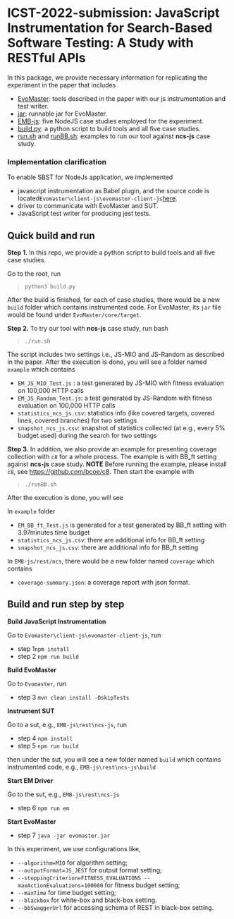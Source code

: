 # ICST-2022-submission: JavaScript Instrumentation for Search-Based Software Testing: A Study with RESTful APIs

In this package, we provide necessary information for replicating the experiment in the paper that includes 

- [EvoMaster](EvoMaster): tools described in the paper with our js instrumentation and test writer.
- [jar](jar): runnable jar for EvoMaster.
- [EMB-js](EMB-js): five NodeJS case studies employed for the experiment.
- [build.py](build.py): a python script to build tools and all five case studies.
- [run.sh](run.sh) and [runBB.sh](runBB.sh): examples to run our tool against __ncs-js__ case study.


### Implementation clarification

To enable SBST for NodeJs application, we implemented
- javascript instrumentation as Babel plugin, and the source code is located`Evomaster\client-js\evomaster-client-js`[here](EvoMaster/client-js/evomaster-client-js).
- driver to communicate with EvoMaster and SUT.
- JavaScript test writer for producing jest tests.

## Quick build and run


**Step 1.** In this repo, we provide a python script to build tools and all five case studies.

Go to the root, run 
> `python3 build.py`

After the build is finished, for each of case studies, there would be a new `build` folder which contains instrumented code.
For EvoMaster, its `jar` file would be found under `EvoMaster/core/target`.

**Step 2.** To try our tool with __ncs-js__ case study, run bash

> `./run.sh`

The script includes two settings i.e., JS-MIO and JS-Random as described in the paper.
After the execution is done, you will see a folder named `example` which contains
- `EM_JS_MIO_Test.js` : a test generated by JS-MIO with fitness evaluation on 100,000 HTTP calls
- `EM_JS_Random_Test.js`: a test generated by JS-Random with fitness evaluation on 100,000 HTTP calls
- `statistics_ncs_js.csv`: statistics info (like covered targets, covered lines, covered branches) for two settings
- `snapshot_ncs_js.csv`: snapshot of statistics collected (at e.g., every 5% budget used) during the search for two settings

**Step 3.** In addition, we also provide an example for presenting coverage collection with `c8` for a whole process.
The example is with BB_ft setting against __ncs-js__ case study.
**NOTE** Before running the example, please install `c8`, see https://github.com/bcoe/c8. Then start the example with
> `./runBB.sh`

After the execution is done, you will see

In `example` folder
- `EM_BB_ft_Test.js` is generated for a test generated by BB_ft setting with 3.97minutes time budget
- `statistics_ncs_js.csv`: there are additional info for BB_ft setting
- `snapshot_ncs_js.csv`: there are additional info for BB_ft setting

In `EMB-js/rest/ncs`, there would be a new folder named `coverage` which contains 
- `coverage-summary.json`: a coverage report with json format.

## Build and run step by step

**Build JavaScript Instrumentation**

Go to `Evomaster\client-js\evomaster-client-js`, run
- step 1`npm install`
- step 2 `npm run build`

**Build EvoMaster**

Go to `Evomaster`, run
- step 3 `mvn clean install -DskipTests`

**Instrument SUT**

Go to a sut, e.g., `EMB-js\rest\ncs-js`, run
- step 4 `npm install`
- step 5 `npm run build`

then under the sut, you will see a new folder named `build` which contains instrumented code,
e.g., `EMB-js\rest\ncs-js\build`

**Start EM Driver**

Go to the sut, e.g., `EMB-js\rest\ncs-js`
- step 6 `npm run em`

**Start EvoMaster**

- step 7 `java -jar evomaster.jar `

In this experiment, we use configurations like, 
- `--algorithm=MIO` for algorithm setting;
- `--outputFormat=JS_JEST` for output format setting; 
- `--stoppingCriterion=FITNESS_EVALUATIONS --maxActionEvaluations=100000` for fitness budget setting;
- `--maxTime` for time budget setting;
- `--blackbox` for white-box and black-box setting.
- `--bbSwaggerUrl` for accessing schema of REST in black-box setting.
